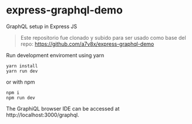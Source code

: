 # express-graphql-demo
GraphQL setup in Express JS

> Este repositorio fue clonado y subido para ser usado como base del repo: https://github.com/a7v8x/express-graphql-demo

Run development enviroment using yarn

```
yarn install
yarn run dev
```

or with npm

```
npm i
npm run dev
```

The GraphiQL browser IDE can be accessed at http://localhost:3000/graphql.


